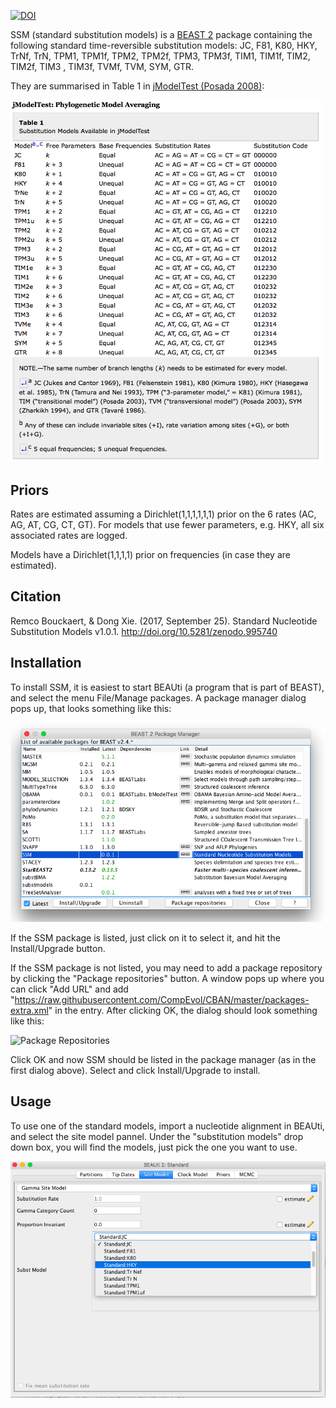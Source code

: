 [![DOI](https://zenodo.org/badge/91389926.svg)](https://zenodo.org/badge/latestdoi/91389926)

SSM (standard substitution models) is a [BEAST 2](http://www.beast2.org) package containing 
the following standard time-reversible substitution models:
JC, F81, K80, HKY, TrNf, TrN, TPM1, TPM1f, TPM2, TPM2f, TPM3, TPM3f, TIM1, TIM1f, TIM2, TIM2f, TIM3 , TIM3f, TVMf, TVM, SYM, GTR.

They are summarised in Table 1 in [jModelTest (Posada 2008)](http://mbe.oxfordjournals.org/content/25/7/1253.long):

<img alt="substitutions models" src="https://raw.githubusercontent.com/BEAST2-Dev/substmodels/master/doc/SubstitutionModelsInjModelTest.png" width="500">

## Priors

Rates are estimated assuming a Dirichlet(1,1,1,1,1,1) prior on the 6 rates (AC, AG, AT, CG, CT, GT).
For models that use fewer parameters, e.g. HKY, all six associated rates are logged.

Models have a Dirichlet(1,1,1,1) prior on frequencies (in case they are estimated).

## Citation
Remco Bouckaert, & Dong Xie. (2017, September 25). Standard Nucleotide Substitution Models v1.0.1. http://doi.org/10.5281/zenodo.995740

## Installation

To install SSM, it is easiest to start BEAUti (a program that is part of BEAST), 
and select the menu File/Manage packages. A package manager dialog pops up, that looks something like this:

![Package Manager](https://raw.githubusercontent.com/BEAST2-Dev/substmodels/master/doc/installSSM.png)

If the SSM package is listed, just click on it to select it, and hit the Install/Upgrade button.

If the SSM package is not listed, you may need to add a package repository by clicking the "Package repositories" button. 
A window pops up where you can click "Add URL" and add 
"https://raw.githubusercontent.com/CompEvol/CBAN/master/packages-extra.xml" in the entry. 
After clicking OK, the dialog should look something like this:

![Package Repositories](https://github.com/rbouckaert/obama/raw/master/doc/package_repos.png)

Click OK and now SSM should be listed in the package manager (as in the first dialog above). 
Select and click Install/Upgrade to install.

## Usage

To use one of the standard models, import a nucleotide alignment in BEAUti, and select the site
model pannel. Under the "substitution models" drop down box, you will find the models, just pick
the one you want to use.

![BEAUti Site Model Panel](https://raw.githubusercontent.com/BEAST2-Dev/substmodels/master/doc/useSSM.png)


